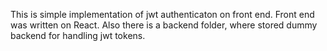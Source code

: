 This is simple implementation of jwt authenticaton on front end. Front end was written on React.
Also there is a backend folder, where stored dummy backend for handling jwt tokens.
